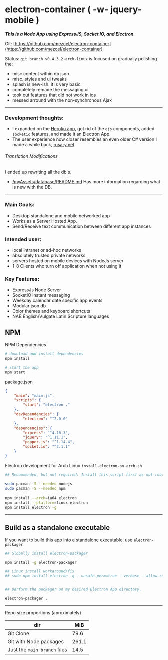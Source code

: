 # electron-container ( -w- jquery-mobile )

___This is a Node App using ExpressJS, Socket IO, and Electron.___

Git: [https://github.com/mezcel/electron-container](https://github.com/mezcel/electron-container)

Status: ```git branch v0.4.3.2-arch-linux``` is focused on gradually polishing the:
* misc content within db json
* misc. styles and ui tweaks
* splash is new-ish. it is very basic
* completely remade the messaging ui
* took out features that did not work in ios
* messed arround with the non-synchronous Ajax

---

### Development thoughts:

* I expanded on the [Heroku app](https://github.com/mezcel/heroku-joyful-mystery), got rid of the ```ejs``` components, added ```socketio``` features, and made it an Electron App.
* The user experience now closer resembles an even older C# version I made a while back, [rosary.net](https://github.com/mezcel/rosary.net).

###### Translation Modifications
I ended up rewriting all the db's.
* [/myAssets/database/README.md](./myAssets/database/README.md) Has more information regarding what is new with the DB.

---

### Main Goals:

* Desktop standalone and mobile networked app
* Works as a Server Hosted App.
* Send/Receive text communication between different app instances

### Intended user:

* local intranet or ad-hoc networks
* absolutely trusted private networks
* servers hosted on mobile devices with NodeJs server
* 1-8 Clients who turn off application when not using it

### Key Features:

* ExpressJs Node Server
* SocketIO instant messaging
* Weekday calendar date specific app events
* Modular json db
* Color themes and keyboard shortcuts
* NAB English/Vulgate Latin Scripture languages

## NPM

NPM Dependencies

```sh
# download and install dependencies
npm install

# start the app
npm start
```

package.json

```json
{
    "main": "main.js",
    "scripts": {
        "start": "electron ."
    },
    "devDependencies": {
        "electron": "^2.0.0"
    },
    "dependencies": {
        "express": "^4.16.3",
        "jquery": "^1.11.1",
        "popper.js": "^1.14.4",
        "socket.io": "^2.1.1"
    }
}
```

Electron development for Arch Linux ```install-electron-on-arch.sh```

```sh
## Recommended, but not required: Install this script first as not-root. Not doing so 'might' give Nodejs mixed messages about your intended usecase.

sudo pacman -S --needed nodejs
sudo pacman -S --needed npm
	
npm install --arch=ia64 electron
npm install --platform=linux electron
npm install electron -g
```
---

## Build as a standalone executable

If you want to build this app into a standalone executable, use ```electron-packager```

```sh
## Globally install electron-packager

npm install -g electron-packager

## Linux install workaround/fix
## sudo npm install electron -g --unsafe-perm=true --verbose --allow-root


## perform the packager on my desired Electron App directory.

electron-packager .
```
---

Repo size proportions (aproximately)

dir | MiB
--- | ---
Git Clone | 79.6
Git with Node packages | 261.1
Just the ```main branch``` files | 14.5
